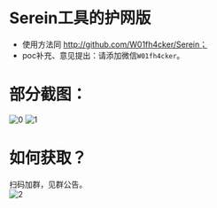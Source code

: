 # Serein工具的护网版  
- 使用方法同 http://github.com/W01fh4cker/Serein；  
- poc补充、意见提出：请添加微信`W01fh4cker`。
# 部分截图：  
![0](https://s2.loli.net/2022/08/01/6J4NixqYOoTrKQB.png)
![1](https://s2.loli.net/2022/08/01/NSftXF91i3DBze4.jpg)
# 如何获取？  
扫码加群，见群公告。  
![2](https://s2.loli.net/2022/08/01/3otFgZlXsOUre4n.jpg)
